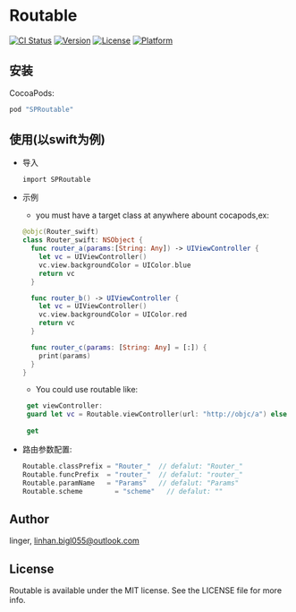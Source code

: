 # Routable

[![CI Status](http://img.shields.io/travis/bigL055/Routable.svg?style=flat)](https://travis-ci.org/bigL055/Routable)
[![Version](https://img.shields.io/cocoapods/v/Routable.svg?style=flat)](http://cocoapods.org/pods/Routable)
[![License](https://img.shields.io/cocoapods/l/Routable.svg?style=flat)](http://cocoapods.org/pods/Routable)
[![Platform](https://img.shields.io/cocoapods/p/Routable.svg?style=flat)](http://cocoapods.org/pods/Routable)



## 安装

CocoaPods: 

```ruby
pod "SPRoutable"
```

## 使用(以swift为例)

- 导入

  ```
  import SPRoutable
  ```

- 示例

  -  you must have a target class at anywhere abount cocapods,ex:

  ```swift
  @objc(Router_swift)
  class Router_swift: NSObject {
    func router_a(params:[String: Any]) -> UIViewController {
      let vc = UIViewController()
      vc.view.backgroundColor = UIColor.blue
      return vc
    }

    func router_b() -> UIViewController {
      let vc = UIViewController()
      vc.view.backgroundColor = UIColor.red
      return vc
    }

    func router_c(params: [String: Any] = [:]) {
      print(params)
    }
  }  
  ```

  - You could use routable like:

  ```swift
   get viewController:
   guard let vc = Routable.viewController(url: "http://objc/a") else { return }
  	
   get 
  ```

    

- 路由参数配置:

  ```swift
  Routable.classPrefix = "Router_"  // defalut: "Router_"
  Routable.funcPrefix  = "router_"  // defalut: "router_"
  Routable.paramName   = "Params"   // defalut: "Params"
  Routable.scheme	     = "scheme"   // defalut: ""
  ```

## Author

linger, linhan.bigl055@outlook.com

## License

Routable is available under the MIT license. See the LICENSE file for more info.
